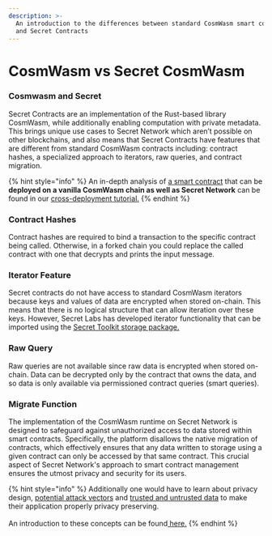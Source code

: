 ```yaml
---
description: >-
  An introduction to the differences between standard CosmWasm smart contracts
  and Secret Contracts
---
```


# CosmWasm vs Secret CosmWasm

### Cosmwasm and Secret

Secret Contracts are an implementation of the Rust-based library CosmWasm, while additionally enabling computation with private metadata. This brings unique use cases to Secret Network which aren’t possible on other blockchains, and also means that Secret Contracts have features that are different from standard CosmWasm contracts including: contract hashes, a specialized approach to iterators, raw queries, and contract migration.&#x20;

{% hint style="info" %}
An in-depth analysis of [a smart contract](https://github.com/scrtlabs/crosschain-contract-demo/blob/old-std-name/src/contract.rs) that can be **deployed on a vanilla CosmWasm chain as well as Secret Network** can be found in our [cross-deployment tutorial.](../development-concepts/cross-deploy-vanilla-cw-and-secret-contracts.md)
{% endhint %}

### Contract Hashes

Contract hashes are required to bind a transaction to the specific contract being called. Otherwise, in a forked chain you could replace the called contract with one that decrypts and prints the input message.

### Iterator Feature

Secret contracts do not have access to standard CosmWasm iterators because keys and values of data are encrypted when stored on-chain. This means that there is no logical structure that can allow iteration over these keys. However, Secret Labs has developed iterator functionality that can be imported using the [Secret Toolkit storage package.](https://github.com/scrtlabs/secret-toolkit/tree/master/packages/storage)

### Raw Query

Raw queries are not available since raw data is encrypted when stored on-chain. Data can be decrypted only by the contract that owns the data, and so data is only available via permissioned contract queries (smart queries).

### Migrate Function

The implementation of the CosmWasm runtime on Secret Network is designed to safeguard against unauthorized access to data stored within smart contracts. Specifically, the platform disallows the native migration of contracts, which effectively ensures that any data written to storage using a given contract can only be accessed by that same contract. This crucial aspect of Secret Network's approach to smart contract management ensures the utmost privacy and security for its users.

{% hint style="info" %}
Additionally one would have to learn about privacy design, [potential attack vectors](../../overview-ecosystem-and-technology/techstack/privacy-technology/theoretical-attacks.md) and [trusted and untrusted data](../secret-contract-fundamentals/secret-contracts.md) to make their application properly privacy preserving.\
\
An introduction to these concepts can be found[ here.](../development-concepts/privacy-design/)
{% endhint %}

